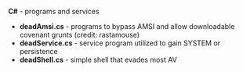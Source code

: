 <b>C#</b> - programs and services
- <B>deadAmsi.cs</B> - programs to bypass AMSI and allow downloadable covenant grunts (credit: rastamouse)
- <b>deadService.cs</b> - service program utilized to gain SYSTEM or persistence
- <b>deadShell.cs</b> - simple shell that evades most AV
<br>
